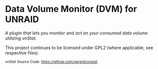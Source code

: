 Data Volume Monitor (DVM) for UNRAID
================
_A plugin that lets you monitor and act on your consumed data volume utilizing vnStat._

This project continues to be licensed under GPL2 (where applicable, see respective files).

<sub>vnStat Source Code: https://github.com/vergoh/vnstat</sub>
